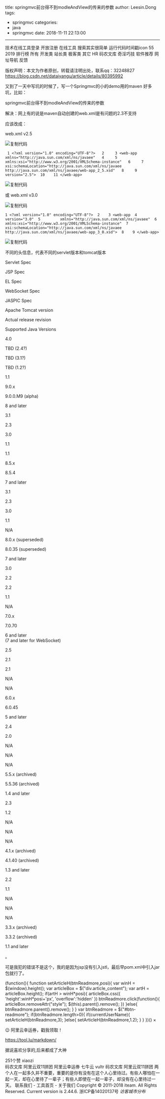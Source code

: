 title: springmvc前台得不到modleAndView的传来的参数
author: Leesin.Dong
tags:
  - springmvc
categories:
  - java
  - springmvc
date: 2018-11-11 22:13:00
---
技术在线工具登录 开放注册
在线工具
搜索其实很简单
运行代码时间戳icon
55
2019
排行榜
所有
开发类
站长类
极客类
其它
HR
码农文库
奇淫巧技
软件推荐
网址导航
反馈

版权声明：本文为作者原创，转载请注明出处，联系qq：32248827 https://blog.csdn.net/dataiyangu/article/details/80395992

又到了一天中写坑的时候了，写一个Springmvc的小的demo用的maven 好多坑，比如：

springmvc前台得不到modleAndView的传来的参数

解决：网上有的说是maven自动创建的web.xml是有问题的2.3不支持

应该改成：

web.xml v2.5

![复制代码](http://common.cnblogs.com/images/copycode.gif)

     1 <?xml version="1.0" encoding="UTF-8"?>   2     3 <web-app xmlns="http://java.sun.com/xml/ns/javaee"   4     5 xmlns:xsi="http://www.w3.org/2001/XMLSchema-instance"   6     7 xsi:schemaLocation="http://java.sun.com/xml/ns/javaee http://java.sun.com/xml/ns/javaee/web-app_2_5.xsd"   8     9 version="2.5">  10    11 </web-app>

![复制代码](http://common.cnblogs.com/images/copycode.gif)

或 web.xml v3.0

![复制代码](http://common.cnblogs.com/images/copycode.gif)

    1 <?xml version="1.0" encoding="UTF-8"?>  2    3 <web-app  4         version="3.0"  5         xmlns="http://java.sun.com/xml/ns/javaee"  6         xmlns:xsi="http://www.w3.org/2001/XMLSchema-instance"  7         xsi:schemaLocation="http://java.sun.com/xml/ns/javaee http://java.sun.com/xml/ns/javaee/web-app_3_0.xsd">  8    9 </web-app>

![复制代码](http://common.cnblogs.com/images/copycode.gif)

  
 不同的头信息，代表不同的servlet版本和tomcat版本

Servlet Spec

JSP Spec

EL Spec

WebSocket Spec

JASPIC Spec

Apache Tomcat version

Actual release revision

Supported Java Versions

4.0

TBD (2.4?)

TBD (3.1?)

TBD (1.2?)

1.1

9.0.x

9.0.0.M9 (alpha)

8 and later

3.1

2.3

3.0

1.1

1.1

8.5.x

8.5.4

7 and later

3.1

2.3

3.0

1.1

N/A

8.0.x (superseded)

8.0.35 (superseded)

7 and later

3.0

2.2

2.2

1.1

N/A

7.0.x

7.0.70

6 and later  
(7 and later for WebSocket)

2.5

2.1

2.1

N/A

N/A

6.0.x

6.0.45

5 and later

2.4

2.0

N/A

N/A

N/A

5.5.x (archived)

5.5.36 (archived)

1.4 and later

2.3

1.2

N/A

N/A

N/A

4.1.x (archived)

4.1.40 (archived)

1.3 and later

2.2

1.1

N/A

N/A

N/A

3.3.x (archived)

3.3.2 (archived)

1.1 and later

。

可是我犯的错误不是这个，我的是因为jsp没有引入jstl，最后早pom.xml中引入jar包就行了。

(function(){ function setArticleH(btnReadmore,posi){ var winH = $(window).height(); var articleBox = $("div.article_content"); var artH = articleBox.height(); if(artH > winH\*posi){ articleBox.css({ 'height':winH\*posi+'px', 'overflow':'hidden' }) btnReadmore.click(function(){ articleBox.removeAttr("style"); $(this).parent().remove(); }) }else{ btnReadmore.parent().remove(); } } var btnReadmore = $("#btn-readmore"); if(btnReadmore.length>0){ if(currentUserName){ setArticleH(btnReadmore,3); }else{ setArticleH(btnReadmore,1.2); } } })()
×

😉 阿里云幸运券，戳我领取！



https://tool.lu/markdown/
  
据说喜欢分享的,后来都成了大神

251个赞
xiaozi  
码农文库
阿里云双11拼团
阿里云幸运券
七牛云
vultr
码农文库
阿里云双11拼团
两个人在一起多久并不重要，重要的是你有没有在这个人心里待过。有些人哪怕在一起一天，却在心里待了一辈子；有些人即使在一起一辈子，却没有在心里待过一天。
联系我们 - 工具首页 - 关于我们 
Copyright © 2011-2018 iteam. All Rights Reserved. Current version is 2.44.6. 
浙ICP备14020137号 $访客城市分布$

